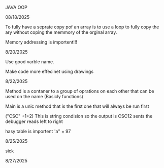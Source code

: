 JAVA OOP

08/18/2025

To fully have a seprate copy pof an array is to use a loop to fully copy the ary without coping the memmory of the orginal array.

Memory addressing is importent!!!

8/20/2025

Use good varble name.

Make code more effecinet using drawings

8/22/2025

Method is a contaner to a group of oprations on each other that can be used on the name (Basicly functions)

Main is a unic method that is the first one that will always be run first

("CSC" +1+2) This is string condision so the output is CSC12 sents the debugger reads left to right

hasy table is importent 'a" = 97

8/25/2025

sick

8/27/2025
